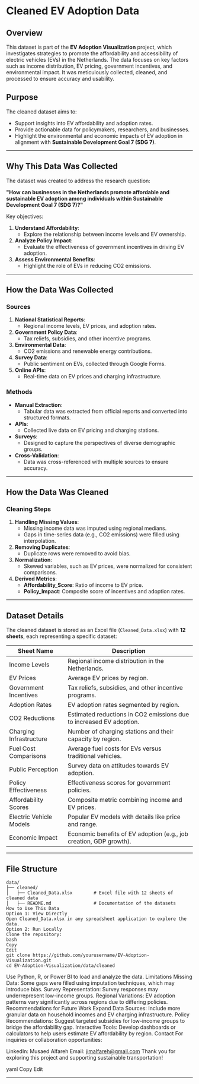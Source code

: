 # Cleaned EV Adoption Data

## Overview
This dataset is part of the **EV Adoption Visualization** project, which investigates strategies to promote the affordability and accessibility of electric vehicles (EVs) in the Netherlands. The data focuses on key factors such as income distribution, EV pricing, government incentives, and environmental impact. It was meticulously collected, cleaned, and processed to ensure accuracy and usability.

## Purpose
The cleaned dataset aims to:
- Support insights into EV affordability and adoption rates.
- Provide actionable data for policymakers, researchers, and businesses.
- Highlight the environmental and economic impacts of EV adoption in alignment with **Sustainable Development Goal 7 (SDG 7)**.

---

## Why This Data Was Collected
The dataset was created to address the research question:

**"How can businesses in the Netherlands promote affordable and sustainable EV adoption among individuals within Sustainable Development Goal 7 (SDG 7)?"**

Key objectives:
1. **Understand Affordability**:
   - Explore the relationship between income levels and EV ownership.
2. **Analyze Policy Impact**:
   - Evaluate the effectiveness of government incentives in driving EV adoption.
3. **Assess Environmental Benefits**:
   - Highlight the role of EVs in reducing CO2 emissions.

---

## How the Data Was Collected

### **Sources**
1. **National Statistical Reports**:
   - Regional income levels, EV prices, and adoption rates.
2. **Government Policy Data**:
   - Tax reliefs, subsidies, and other incentive programs.
3. **Environmental Data**:
   - CO2 emissions and renewable energy contributions.
4. **Survey Data**:
   - Public sentiment on EVs, collected through Google Forms.
5. **Online APIs**:
   - Real-time data on EV prices and charging infrastructure.

### **Methods**
- **Manual Extraction**:
  - Tabular data was extracted from official reports and converted into structured formats.
- **APIs**:
  - Collected live data on EV pricing and charging stations.
- **Surveys**:
  - Designed to capture the perspectives of diverse demographic groups.
- **Cross-Validation**:
  - Data was cross-referenced with multiple sources to ensure accuracy.

---

## How the Data Was Cleaned

### **Cleaning Steps**
1. **Handling Missing Values**:
   - Missing income data was imputed using regional medians.
   - Gaps in time-series data (e.g., CO2 emissions) were filled using interpolation.
2. **Removing Duplicates**:
   - Duplicate rows were removed to avoid bias.
3. **Normalization**:
   - Skewed variables, such as EV prices, were normalized for consistent comparisons.
4. **Derived Metrics**:
   - **Affordability_Score**: Ratio of income to EV price.
   - **Policy_Impact**: Composite score of incentives and adoption rates.

---

## Dataset Details

The cleaned dataset is stored as an Excel file (`Cleaned_Data.xlsx`) with **12 sheets**, each representing a specific dataset:

| **Sheet Name**            | **Description**                                                                 |
|---------------------------|---------------------------------------------------------------------------------|
| Income Levels             | Regional income distribution in the Netherlands.                                |
| EV Prices                 | Average EV prices by region.                                                   |
| Government Incentives     | Tax reliefs, subsidies, and other incentive programs.                          |
| Adoption Rates            | EV adoption rates segmented by region.                                         |
| CO2 Reductions            | Estimated reductions in CO2 emissions due to increased EV adoption.            |
| Charging Infrastructure   | Number of charging stations and their capacity by region.                      |
| Fuel Cost Comparisons     | Average fuel costs for EVs versus traditional vehicles.                        |
| Public Perception         | Survey data on attitudes towards EV adoption.                                  |
| Policy Effectiveness      | Effectiveness scores for government policies.                                  |
| Affordability Scores      | Composite metric combining income and EV prices.                               |
| Electric Vehicle Models   | Popular EV models with details like price and range.                           |
| Economic Impact           | Economic benefits of EV adoption (e.g., job creation, GDP growth).             |

---

## File Structure

```plaintext
data/
├── cleaned/
│   ├── Cleaned_Data.xlsx        # Excel file with 12 sheets of cleaned data
│   ├── README.md                # Documentation of the datasets
How to Use This Data
Option 1: View Directly
Open Cleaned_Data.xlsx in any spreadsheet application to explore the data.
Option 2: Run Locally
Clone the repository:
bash
Copy
Edit
git clone https://github.com/yourusername/EV-Adoption-Visualization.git
cd EV-Adoption-Visualization/data/cleaned
```

Use Python, R, or Power BI to load and analyze the data.
Limitations
Missing Data:
Some gaps were filled using imputation techniques, which may introduce bias.
Survey Representation:
Survey responses may underrepresent low-income groups.
Regional Variations:
EV adoption patterns vary significantly across regions due to differing policies.
Recommendations for Future Work
Expand Data Sources:
Include more granular data on household incomes and EV charging infrastructure.
Policy Recommendations:
Suggest targeted subsidies for low-income groups to bridge the affordability gap.
Interactive Tools:
Develop dashboards or calculators to help users estimate EV affordability by region.
Contact
For inquiries or collaboration opportunities:

LinkedIn: Musaed Alfareh
Email: jimalfareh@gmail.com
Thank you for exploring this project and supporting sustainable transportation!

yaml
Copy
Edit

---
